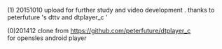 (1) 20151010 upload for further study and video development .
thanks to peterfuture 's dttv and dtplayer_c '

(0)201412 clone from https://github.com/peterfuture/dtplayer_c  
for opensles android player
